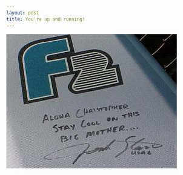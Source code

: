 ```yaml
---
layout: post
title: You're up and running!
---
```


![Stay cool on this Big Mother](https://raw.githubusercontent.com/naspocie/blog/master/images/xantos2.jpg "Stay cool on this Big Mother")
